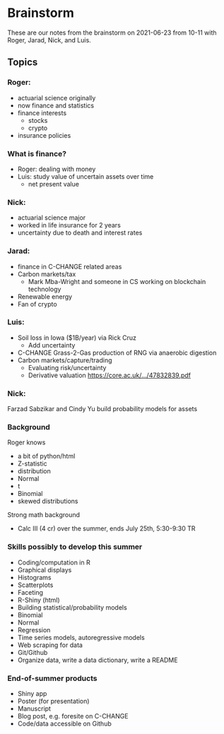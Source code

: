 # Brainstorm

These are our notes from the brainstorm on 2021-06-23 from 10-11 with Roger,
Jarad, Nick, and Luis. 

## Topics

### Roger: 

- actuarial science originally 
- now finance and statistics 
- finance interests 
  - stocks 
  - crypto 
- insurance policies 

### What is finance? 

- Roger: dealing with money 
- Luis: study value of uncertain assets over time 
  - net present value 

### Nick: 

- actuarial science major 
- worked in life insurance for 2 years 
- uncertainty due to death and interest rates 

### Jarad: 

- finance in C-CHANGE related areas 
- Carbon markets/tax 
  - Mark Mba-Wright and someone in CS working on blockchain technology  
- Renewable energy 
- Fan of crypto 

### Luis: 

- Soil loss in Iowa ($1B/year) via Rick Cruz 
  - Add uncertainty 
- C-CHANGE Grass-2-Gas production of RNG via anaerobic digestion 
- Carbon markets/capture/trading 
  - Evaluating risk/uncertainty 
  - Derivative valuation https://core.ac.uk/.../47832839.pdf 


### Nick: 

Farzad Sabzikar and Cindy Yu build probability models for assets 



### Background

Roger knows 
- a bit of python/html 
- Z-statistic 
- distribution 
- Normal 
- t 
- Binomial 
- skewed distributions

Strong math background 
- Calc III (4 cr) over the summer, ends July 25th, 5:30-9:30 TR 



### Skills possibly to develop this summer 

- Coding/computation in R 
- Graphical displays 
- Histograms 
- Scatterplots 
- Faceting 
- R-Shiny (html) 
- Building statistical/probability models 
- Binomial 
- Normal 
- Regression 
- Time series models, autoregressive models 
- Web scraping for data 
- Git/Github 
- Organize data, write a data dictionary, write a README 



### End-of-summer products  

- Shiny app 
- Poster (for presentation) 
- Manuscript 
- Blog post, e.g. foresite on C-CHANGE 
- Code/data accessible on Github 
